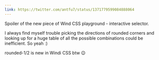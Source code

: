 ```yaml
---
link: https://twitter.com/antfu7/status/1371779599084888064
---
```


Spoiler of the new piece of Wind CSS playground - interactive selector.

I always find myself trouble picking the directions of rounded corners and looking up for a huge table of all the possible combinations could be inefficient. So yeah :)

rounded-1/2 is new in Windi CSS btw 😉
